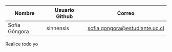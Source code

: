 | Nombre          | Usuario Github | Correo                          |
| --------------- | -------------- | ------------------------------- |
|  Sofía Góngora  | sinnensis      | sofia.gongora@estudiante.uc.cl  |

Realice todo yo 